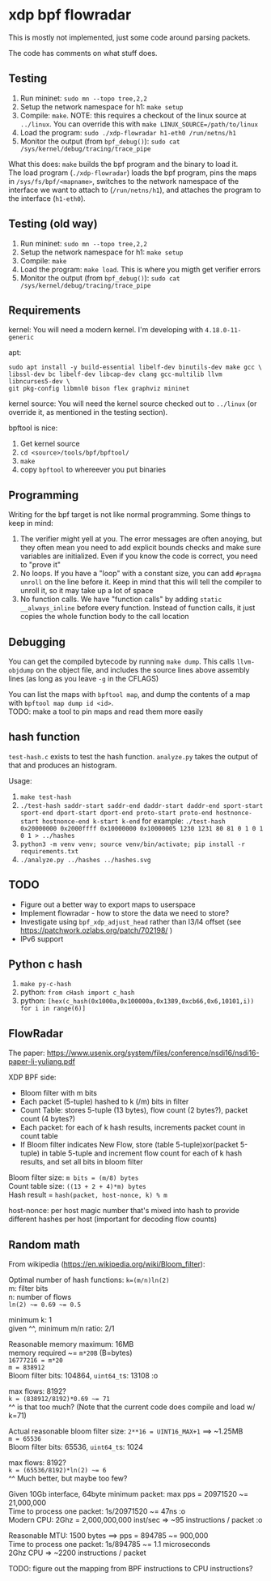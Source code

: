 xdp bpf flowradar
===
This is mostly not implemented, just some code around parsing packets.

The code has comments on what stuff does.

Testing
---
1. Run mininet: `sudo mn --topo tree,2,2`
2. Setup the network namespace for h1: `make setup`
3. Compile: `make`.  NOTE: this requires a checkout of the linux source at
`../linux`.  You can override this with `make LINUX_SOURCE=/path/to/linux`
4. Load the program: `sudo ./xdp-flowradar h1-eth0 /run/netns/h1`
5. Monitor the output (from `bpf_debug()`): `sudo cat /sys/kernel/debug/tracing/trace_pipe`

What this does: `make` builds the bpf program and the binary to load it.  
The load program (`./xdp-flowradar`) loads the bpf program, pins the maps in
`/sys/fs/bpf/<mapname>`, switches to the network namespace of the interface we
want to attach to (`/run/netns/h1`), and attaches the program to the interface
(`h1-eth0`).

Testing (old way)
---
1. Run mininet: `sudo mn --topo tree,2,2`
2. Setup the network namespace for h1: `make setup`
3. Compile: `make`
4. Load the program: `make load`. This is where you migth get verifier errors
5. Monitor the output (from `bpf_debug()`): `sudo cat /sys/kernel/debug/tracing/trace_pipe`

Requirements
---
kernel: You will need a modern kernel.  I'm developing with `4.18.0-11-generic`

apt:
```
sudo apt install -y build-essential libelf-dev binutils-dev make gcc \
libssl-dev bc libelf-dev libcap-dev clang gcc-multilib llvm libncurses5-dev \
git pkg-config libmnl0 bison flex graphviz mininet
```

kernel source: You will need the kernel source checked out to `../linux` (or
override it, as mentioned in the testing section).

bpftool is nice:
1. Get kernel source
2. `cd <source>/tools/bpf/bpftool/`
3. `make`
4. copy `bpftool` to whereever you put binaries

Programming
---
Writing for the bpf target is not like normal programming.  Some things to keep
in mind:

1. The verifier might yell at you.  The error messages are often anoying, but
they often mean you need to add explicit bounds checks and make sure variables
are initialized.  Even if you know the code is correct, you need to "prove it"
2. No loops.  If you have a "loop" with a constant size, you can add `#pragma
unroll` on the line before it.  Keep in mind that this will tell the compiler
to unroll it, so it may take up a lot of space
3. No function calls.  We have "function calls" by adding `static
__always_inline` before every function.  Instead of function calls, it just
copies the whole function body to the call location

Debugging
---
You can get the compiled bytecode by running `make dump`.  This calls
`llvm-objdump` on the object file, and includes the source lines above assembly
lines (as long as you leave `-g` in the CFLAGS)

You can list the maps with `bpftool map`, and dump the contents of a map with
`bpftool map dump id <id>`.  
TODO: make a tool to pin maps and read them more easily

hash function
---
`test-hash.c` exists to test the hash function.  `analyze.py` takes the output
of that and produces an histogram.

Usage:
1. `make test-hash`
2. `./test-hash saddr-start saddr-end daddr-start daddr-end sport-start sport-end dport-start dport-end proto-start proto-end hostnonce-start hostnonce-end k-start k-end`
 for example: `./test-hash 0x20000000 0x2000ffff 0x10000000 0x10000005 1230 1231 80 81 0 1 0 1 0 1 > ../hashes`
3. `python3 -m venv venv; source venv/bin/activate; pip install -r requirements.txt`
4. `./analyze.py ../hashes ../hashes.svg`

TODO
---
- Figure out a better way to export maps to userspace
- Implement flowradar - how to store the data we need to store?
- Investigate using `bpf_xdp_adjust_head` rather than l3/l4 offset (see 
https://patchwork.ozlabs.org/patch/702198/ )
- IPv6 support

Python c hash
---
1. `make py-c-hash`
2. python: `from cHash import c_hash`
3. python: `[hex(c_hash(0x1000a,0x100000a,0x1389,0xcb66,0x6,10101,i)) for i in range(6)]`

FlowRadar
---
The paper: https://www.usenix.org/system/files/conference/nsdi16/nsdi16-paper-li-yuliang.pdf

XDP BPF side:
- Bloom filter with m bits
- Each packet (5-tuple) hashed to k (/m) bits in filter
- Count Table: stores 5-tuple (13 bytes), flow count (2 bytes?), packet count
(4 bytes?)
- Each packet: for each of k hash results, increments packet count in count
table
- If Bloom filter indicates New Flow, store (table 5-tuple)xor(packet 5-tuple)
in table 5-tuple and increment flow count for each of k hash results, and set
all bits in bloom filter

Bloom filter size: `m bits = (m/8) bytes`  
Count table size: `((13 + 2 + 4)*m) bytes`  
Hash result = `hash(packet, host-nonce, k) % m`

host-nonce: per host magic number that's mixed into hash to provide different
hashes per host (important for decoding flow counts)

Random math
---
From wikipedia (https://en.wikipedia.org/wiki/Bloom_filter):

Optimal number of hash functions: `k=(m/n)ln(2)`  
m: filter bits  
n: number of flows  
`ln(2) ~= 0.69 ~= 0.5` 

minimum k: 1  
given ^^, minimum m/n ratio: 2/1

Reasonable memory maximum: 16MB  
memory required ~= `m*20B` (B=bytes)  
`16777216 = m*20`  
`m = 838912`  
Bloom filter bits: 104864, `uint64_t`s: 13108 :o  

max flows: 8192?  
`k = (838912/8192)*0.69 ~= 71`  
^^ is that too much? (Note that the current code does compile and load w/ k=71)

Actual reasonable bloom filter size: `2**16 = UINT16_MAX+1` ==> ~1.25MB  
`m = 65536`  
Bloom filter bits: 65536, `uint64_t`s: 1024

max flows: 8192?  
`k = (65536/8192)*ln(2) ~= 6`  
^^ Much better, but maybe too few?

Given 10Gb interface, 64byte minimum packet: max pps = 20971520 ~= 21,000,000  
Time to process one packet: 1s/20971520 ~= 47ns :o  
Modern CPU: 2Ghz = 2,000,000,000 inst/sec => ~95 instructions / packet :o

Reasonable MTU: 1500 bytes  ==> pps = 894785 ~= 900,000  
Time to process one packet: 1s/894785 ~= 1.1 microseconds  
2Ghz CPU => ~2200 instructions / packet

TODO: figure out the mapping from BPF instructions to CPU instructions?
